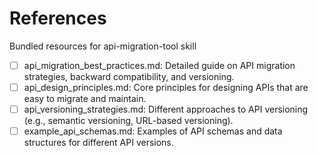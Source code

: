 # References

Bundled resources for api-migration-tool skill

- [ ] api_migration_best_practices.md: Detailed guide on API migration strategies, backward compatibility, and versioning.
- [ ] api_design_principles.md: Core principles for designing APIs that are easy to migrate and maintain.
- [ ] api_versioning_strategies.md: Different approaches to API versioning (e.g., semantic versioning, URL-based versioning).
- [ ] example_api_schemas.md: Examples of API schemas and data structures for different API versions.
